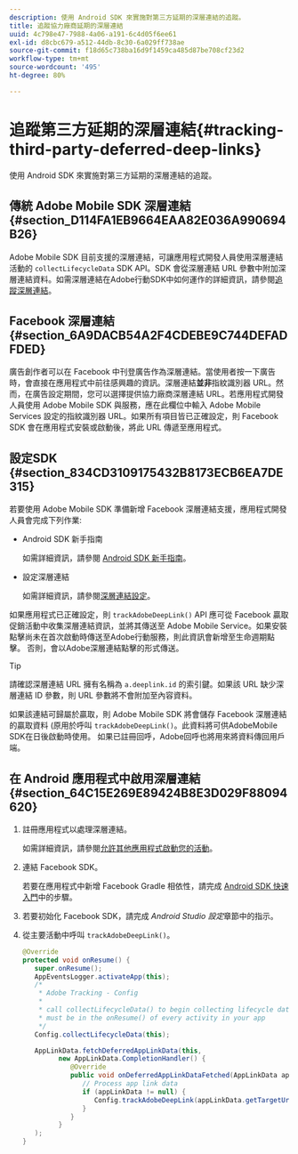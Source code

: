 ```yaml
---
description: 使用 Android SDK 來實施對第三方延期的深層連結的追蹤。
title: 追蹤協力廠商延期的深層連結
uuid: 4c798e47-7988-4a06-a191-6c4d05f6ee61
exl-id: d8cbc679-a512-44db-8c30-6a029ff738ae
source-git-commit: f18d65c738ba16d9f1459ca485d87be708cf23d2
workflow-type: tm+mt
source-wordcount: '495'
ht-degree: 80%

---
```


# 追蹤第三方延期的深層連結{#tracking-third-party-deferred-deep-links}

使用 Android SDK 來實施對第三方延期的深層連結的追蹤。

## 傳統 Adobe Mobile SDK 深層連結 {#section_D114FA1EB9664EAA82E036A990694B26}

Adobe Mobile SDK 目前支援的深層連結，可讓應用程式開發人員使用深層連結活動的 `collectLifecycleData` SDK API。SDK 會從深層連結 URL 參數中附加深層連結資料。如需深層連結在Adobe行動SDK中如何運作的詳細資訊，請參閱[追蹤深層連結](/help/android/acquisition-main/tracking-deep-links/tracking-deep-links.md)。

## Facebook 深層連結 {#section_6A9DACB54A2F4CDEBE9C744DEFADFDED}

廣告創作者可以在 Facebook 中刊登廣告作為深層連結。當使用者按一下廣告時，會直接在應用程式中前往感興趣的資訊。深層連結&#x200B;**並非**&#x200B;指紋識別器 URL。然而，在廣告設定期間，您可以選擇提供協力廠商深層連結 URL。若應用程式開發人員使用 Adobe Mobile SDK 與服務，應在此欄位中輸入 Adobe Mobile Services 設定的指紋識別器 URL。如果所有項目皆已正確設定，則 Facebook SDK 會在應用程式安裝或啟動後，將此 URL 傳遞至應用程式。

## 設定SDK {#section_834CD3109175432B8173ECB6EA7DE315}

若要使用 Adobe Mobile SDK 準備新增 Facebook 深層連結支援，應用程式開發人員會完成下列作業:

* Android SDK 新手指南

   如需詳細資訊，請參閱 [Android SDK 新手指南](https://developers.facebook.com/docs/android/getting-started)。

* 設定深層連結

   如需詳細資訊，請參閱[深層連結設定](https://developers.facebook.com/docs/app-ads/deep-linking#os)。

如果應用程式已正確設定，則 `trackAdobeDeepLink()` API 應可從 Facebook 贏取促銷活動中收集深層連結資訊，並將其傳送至 Adobe Mobile Service。如果安裝點擊尚未在首次啟動時傳送至Adobe行動服務，則此資訊會新增至生命週期點擊。 否則，會以Adobe深層連結點擊的形式傳送。

>[!TIP]
>
>請確認深層連結 URL 擁有名稱為 `a.deeplink.id` 的索引鍵。如果該 URL 缺少深層連結 ID 參數，則 URL 參數將不會附加至內容資料。

如果該連結可歸屬於贏取，則 Adobe Mobile SDK 將會儲存 Facebook 深層連結的贏取資料 (原用於呼叫 `trackAdobeDeepLink()`。此資料將可供AdobeMobile SDK在日後啟動時使用。 如果已註冊回呼，Adobe回呼也將用來將資料傳回用戶端。

## 在 Android 應用程式中啟用深層連結 {#section_64C15E269E89424B8E3D029F88094620}

1. 註冊應用程式以處理深層連結。

   如需詳細資訊，請參閱[允許其他應用程式啟動您的活動](https://developer.android.com/training/basics/intents/filters.html)。

1. 連結 Facebook SDK。

   若要在應用程式中新增 Facebook Gradle 相依性，請完成 [Android SDK 快速入門](https://developers.facebook.com/docs/android/getting-started)中的步驟。

1. 若要初始化 Facebook SDK，請完成 *Android Studio 設定*&#x200B;章節中的指示。
1. 從主要活動中呼叫 `trackAdobeDeepLink()`。

   ```java
   @Override 
   protected void onResume() { 
      super.onResume(); 
      AppEventsLogger.activateApp(this); 
      /* 
       * Adobe Tracking - Config 
       * 
       * call collectLifecycleData() to begin collecting lifecycle data 
       * must be in the onResume() of every activity in your app 
       */ 
      Config.collectLifecycleData(this);
   
      AppLinkData.fetchDeferredAppLinkData(this, 
            new AppLinkData.CompletionHandler() { 
               @Override 
               public void onDeferredAppLinkDataFetched(AppLinkData appLinkData) { 
                  // Process app link data 
                  if (appLinkData != null) { 
                     Config.trackAdobeDeepLink(appLinkData.getTargetUri()); 
                  } 
               } 
            } 
      ); 
   }
   ```
